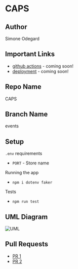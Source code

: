 # CAPS

## Author
Simone Odegard

## Important Links
- [github actions](https://github.com/SimoneOdegard/CAPS/actions/new) - coming soon!
- [deployment](http://google.com) - coming soon!

## Repo Name
CAPS

## Branch Name
events

## Setup
```.env``` requirements
- ```PORT``` - Store name

Running the app
- ```npm i dotenv faker```

Tests
- ```npm run test```

## UML Diagram
![UML](./assets/uml2.JPG)

## Pull Requests
- [PR 1](https://github.com/SimoneOdegard/CAPS/pull/1)
- [PR 2](https://github.com/SimoneOdegard/CAPS/pull/2)